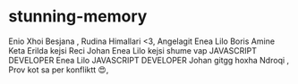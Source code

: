 # stunning-memory
Enio
Xhoi
Besjana
, Rudina Himallari <3, 
Angelagit
Enea Lilo
Boris
Amine Keta
Erilda
kejsi Reci
Johan
Enea Lilo
kejsi
shume vap
JAVASCRIPT DEVELOPER
Enea Lilo
JAVASCRIPT DEVELOPER
Johan
gitgg
hoxha
Ndroqi
, Prov kot sa per konfliktt 😍,
